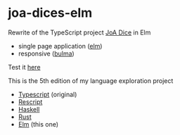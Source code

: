 # joa-dices-elm
Rewrite of the TypeScript project [JoA Dice](https://github.com/ycardon/joa-dices) in Elm
- single page application ([elm](https://elm-lang.org))
- responsive ([bulma](https://bulma.io))

Test it [here](https://ycardon.github.io)

This is the 5th edition of my language exploration project
- [Typescript](https://github.com/ycardon/joa-dices) (original)
- [Rescript](https://github.com/ycardon/joa-dices-rescript)
- [Haskell](https://github.com/ycardon/joa-dices-haskell)
- [Rust](https://github.com/ycardon/joa-dices-rust)
- [Elm](https://github.com/ycardon/joa-dices-elm) (this one)
